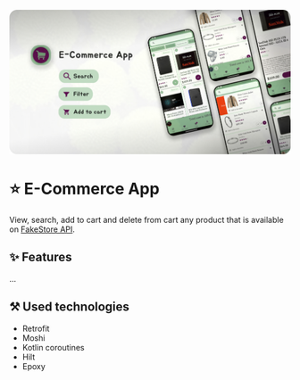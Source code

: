 ![Preview](https://github.com/Nauruz-Guliev/ECommerceApp/blob/master/images/preview.png)

# :star: E-Commerce App

View, search, add to cart and delete from cart any product that is available on [FakeStore API](https://fakestoreapi.com/).


## ✨ Features
...

## :hammer_and_pick: Used technologies
* Retrofit
* Moshi
* Kotlin coroutines
* Hilt
* Epoxy

